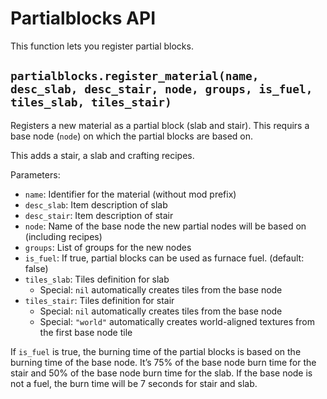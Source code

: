 # Partialblocks API

This function lets you register partial blocks.

## `partialblocks.register_material(name, desc_slab, desc_stair, node, groups, is_fuel, tiles_slab, tiles_stair)`

Registers a new material as a partial block (slab and stair). This requirs a base node (`node`) on which the
partial blocks are based on.

This adds a stair, a slab and crafting recipes.

Parameters:

* `name`: Identifier for the material (without mod prefix)
* `desc_slab`: Item description of slab
* `desc_stair`: Item description of stair
* `node`: Name of the base node the new partial nodes will be based on (including recipes)
* `groups`: List of groups for the new nodes
* `is_fuel`: If true, partial blocks can be used as furnace fuel. (default: false)
* `tiles_slab`: Tiles definition for slab
    * Special: `nil` automatically creates tiles from the base node
* `tiles_stair`: Tiles definition for stair
    * Special: `nil` automatically creates tiles from the base node
    * Special: `"world"` automatically creates world-aligned textures
      from the first base node tile

If `is_fuel` is true, the burning time of the partial blocks is based on the burning
time of the base node. It’s 75% of the base node burn time for the stair and 50%
of the base node burn time for the slab.
If the base node is not a fuel, the burn time will be 7 seconds for stair and slab.
